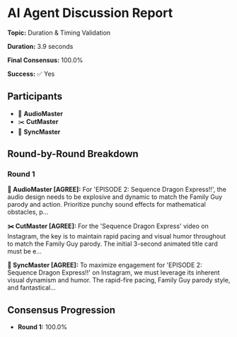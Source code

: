 # AI Agent Discussion Report

**Topic:** Duration & Timing Validation

**Duration:** 3.9 seconds

**Final Consensus:** 100.0%

**Success:** ✅ Yes

## Participants

- 🎵 **AudioMaster**
- ✂️ **CutMaster**
- 🎯 **SyncMaster**

## Round-by-Round Breakdown

### Round 1

**🎵 AudioMaster [AGREE]:** For 'EPISODE 2: Sequence Dragon Express!!', the audio design needs to be explosive and dynamic to match the Family Guy parody and action.  Prioritize punchy sound effects for mathematical obstacles, p...

**✂️ CutMaster [AGREE]:** For the 'Sequence Dragon Express' video on Instagram, the key is to maintain rapid pacing and visual humor throughout to match the Family Guy parody. The initial 3-second animated title card must be e...

**🎯 SyncMaster [AGREE]:** To maximize engagement for 'EPISODE 2: Sequence Dragon Express!!' on Instagram, we must leverage its inherent visual dynamism and humor. The rapid-fire pacing, Family Guy parody style, and fantastical...

## Consensus Progression

- **Round 1:** 100.0%
